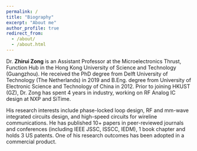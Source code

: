 ```yaml
---
permalink: /
title: "Biography"
excerpt: "About me"
author_profile: true
redirect_from: 
  - /about/
  - /about.html
---
```


Dr. **Zhirui Zong** is an Assistant Professor at the Microelectronics Thrust, Function Hub in the Hong Kong University of Science and Technology (Guangzhou). He received the PhD degree from Delft University of Technology (The Netherlands) in 2019 and B.Eng. degree from University of Electronic Science and Technology of China in 2012. Prior to joining HKUST (GZ), Dr. Zong has spent 4 years in industry, working on RF Analog IC design at NXP and SiTime. 

His research interests include phase-locked loop design, RF and mm-wave integrated circuits design, and high-speed circuits for wireline communications. He has published 10+ papers in peer-reviewed journals and conferences (including IEEE JSSC, ISSCC, IEDM), 1 book chapter and holds 3 US patents. One of his research outcomes has been adopted in a commercial product.

